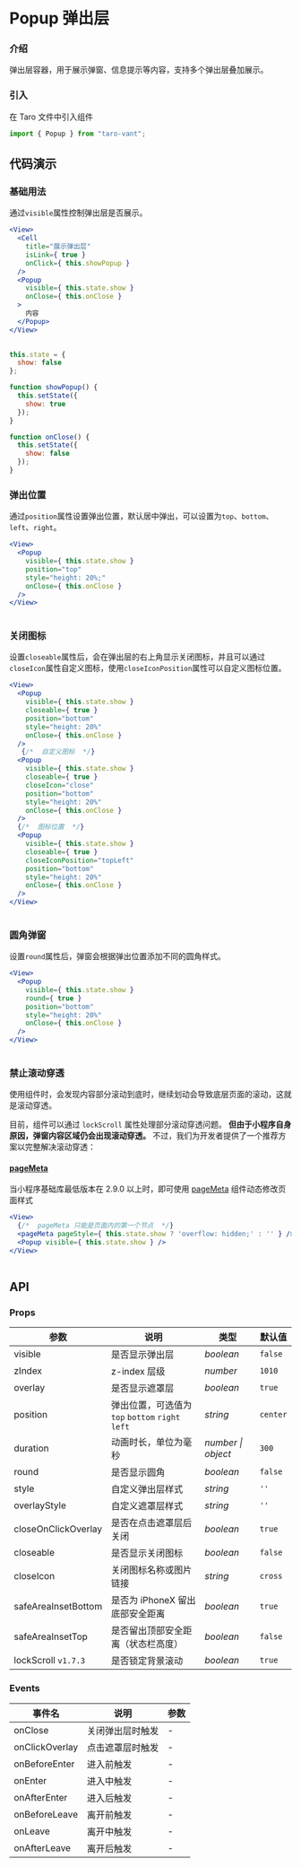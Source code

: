 # Popup 弹出层

### 介绍

弹出层容器，用于展示弹窗、信息提示等内容，支持多个弹出层叠加展示。

### 引入

在 Taro 文件中引入组件

```js
import { Popup } from "taro-vant"; 
```

## 代码演示

### 基础用法

通过`visible`属性控制弹出层是否展示。

```jsx
<View>
  <Cell
    title="展示弹出层"
    isLink={ true }
    onClick={ this.showPopup }
  />
  <Popup
    visible={ this.state.show }
    onClose={ this.onClose }
  >
    内容
  </Popup>
</View>
 
```

```js
this.state = {
  show: false
};

function showPopup() {
  this.setState({
    show: true
  });
}

function onClose() {
  this.setState({
    show: false
  });
} 
```

### 弹出位置

通过`position`属性设置弹出位置，默认居中弹出，可以设置为`top`、`bottom`、`left`、`right`。

```jsx
<View>
  <Popup
    visible={ this.state.show }
    position="top"
    style="height: 20%;"
    onClose={ this.onClose }
  />
</View>
 
```

### 关闭图标

设置`closeable`属性后，会在弹出层的右上角显示关闭图标，并且可以通过`closeIcon`属性自定义图标，使用`closeIconPosition`属性可以自定义图标位置。

```jsx
<View>
  <Popup
    visible={ this.state.show }
    closeable={ true }
    position="bottom"
    style="height: 20%"
    onClose={ this.onClose }
  />
   {/*  自定义图标  */}
  <Popup
    visible={ this.state.show }
    closeable={ true }
    closeIcon="close"
    position="bottom"
    style="height: 20%"
    onClose={ this.onClose }
  /> 
  {/*  图标位置  */}
  <Popup
    visible={ this.state.show }
    closeable={ true }
    closeIconPosition="topLeft"
    position="bottom"
    style="height: 20%"
    onClose={ this.onClose }
  />
</View>
 
```

### 圆角弹窗

设置`round`属性后，弹窗会根据弹出位置添加不同的圆角样式。

```jsx
<View>
  <Popup
    visible={ this.state.show }
    round={ true }
    position="bottom"
    style="height: 20%"
    onClose={ this.onClose }
  />
</View>
 
```

### 禁止滚动穿透

使用组件时，会发现内容部分滚动到底时，继续划动会导致底层页面的滚动，这就是滚动穿透。

目前，组件可以通过 `lockScroll` 属性处理部分滚动穿透问题。 **但由于小程序自身原因，弹窗内容区域仍会出现滚动穿透。** 不过，我们为开发者提供了一个推荐方案以完整解决滚动穿透：

#### [pageMeta](https://developers.weixin.qq.com/miniprogram/dev/component/pageMeta.html)

当小程序基础库最低版本在 2.9.0 以上时，即可使用 [pageMeta](https://developers.weixin.qq.com/miniprogram/dev/component/pageMeta.html) 组件动态修改页面样式

```jsx
<View>
  {/*  pageMeta 只能是页面内的第一个节点  */}
  <pageMeta pageStyle={ this.state.show ? 'overflow: hidden;' : '' } />
  <Popup visible={ this.state.show } />
</View>
 
```

## API

### Props

|  参数  | 说明 | 类型 | 默认值 |
| --- | --- | --- | --- |
|  visible  | 是否显示弹出层 | _boolean_ | `false` |
|  zIndex  | z-index 层级 | _number_ | `1010` |
|  overlay  | 是否显示遮罩层 | _boolean_ | `true` |
|  position  | 弹出位置，可选值为 `top` `bottom` `right` `left` | _string_ | `center` |
|  duration  | 动画时长，单位为毫秒 | _number \| object_ | `300` |
|  round  | 是否显示圆角 | _boolean_ | `false` |
|  style  | 自定义弹出层样式 | _string_ | `''` |
|  overlayStyle  | 自定义遮罩层样式 | _string_ | `''` |
|  closeOnClickOverlay  | 是否在点击遮罩层后关闭 | _boolean_ | `true` |
|  closeable  | 是否显示关闭图标 | _boolean_ | `false` |
|  closeIcon  | 关闭图标名称或图片链接 | _string_ | `cross` |
|  safeAreaInsetBottom  | 是否为 iPhoneX 留出底部安全距离 | _boolean_ | `true` |
|  safeAreaInsetTop  | 是否留出顶部安全距离（状态栏高度） | _boolean_ | `false` |
|  lockScroll `v1.7.3`  | 是否锁定背景滚动 | _boolean_ | `true` |

### Events

|  事件名              | 说明             | 参数 |
| ------------------ | ---------------- | ---- |
|  onClose          | 关闭弹出层时触发 | -    |
|  onClickOverlay  | 点击遮罩层时触发 | -    |
|  onBeforeEnter   | 进入前触发       | -    |
|  onEnter          | 进入中触发       | -    |
|  onAfterEnter    | 进入后触发       | -    |
|  onBeforeLeave   | 离开前触发       | -    |
|  onLeave          | 离开中触发       | -    |
|  onAfterLeave    | 离开后触发       | -    |
